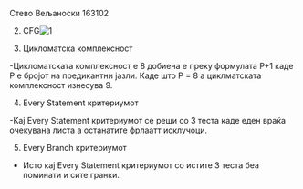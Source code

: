 Стево Вељаноски 163102

2. CFG![1](https://user-images.githubusercontent.com/62548485/171273130-e9bcd8e7-2d03-428d-98da-69f8531c225d.png)



3. Цикломатска комплексност

-Цикломатската комплексност е 8 добиена е преку формулата P+1 каде P e бројот на предикантни јазли. Каде што Р = 8 а циклматската комплексност изнесува 9.

4. Every Statement критериумот


-Kaj Every Statement критериумот се реши со 3 теста каде еден враќа очекувана листа а останатите фрлаатт исклучоци. 

5. Every Branch критериумот
 


- Исто кај Every Statement критериумот со истите 3 теста беа поминати и сите гранки.

